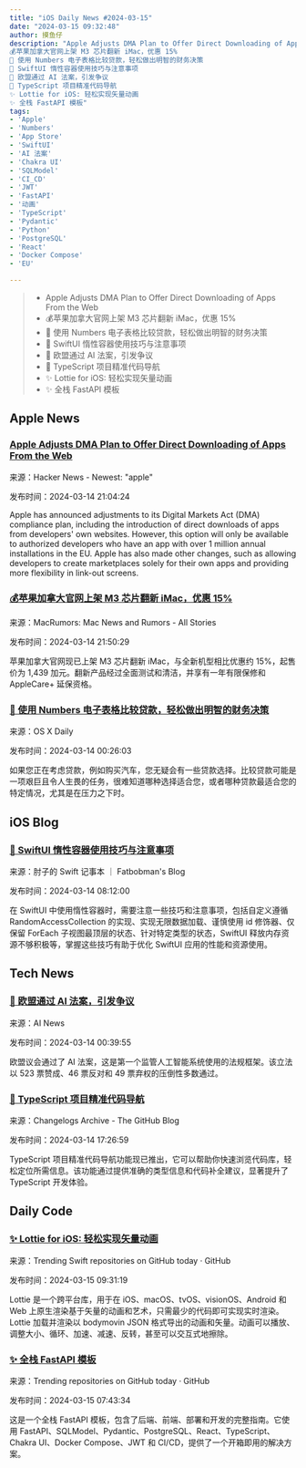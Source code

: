 ```yaml
---
title: "iOS Daily News #2024-03-15"
date: "2024-03-15 09:32:48"
author: 摸鱼仔
description: "Apple Adjusts DMA Plan to Offer Direct Downloading of Apps From the Web
💰苹果加拿大官网上架 M3 芯片翻新 iMac，优惠 15%
🧐 使用 Numbers 电子表格比较贷款，轻松做出明智的财务决策
🌟 SwiftUI 惰性容器使用技巧与注意事项
🎉 欧盟通过 AI 法案，引发争议
🚀 TypeScript 项目精准代码导航
✨ Lottie for iOS: 轻松实现矢量动画
✨ 全栈 FastAPI 模板"
tags: 
- 'Apple'
- 'Numbers'
- 'App Store'
- 'SwiftUI'
- 'AI 法案'
- 'Chakra UI'
- 'SQLModel'
- 'CI_CD'
- 'JWT'
- 'FastAPI'
- '动画'
- 'TypeScript'
- 'Pydantic'
- 'Python'
- 'PostgreSQL'
- 'React'
- 'Docker Compose'
- 'EU'

---
```


> - Apple Adjusts DMA Plan to Offer Direct Downloading of Apps From the Web
> - 💰苹果加拿大官网上架 M3 芯片翻新 iMac，优惠 15%
> - 🧐 使用 Numbers 电子表格比较贷款，轻松做出明智的财务决策
> - 🌟 SwiftUI 惰性容器使用技巧与注意事项
> - 🎉 欧盟通过 AI 法案，引发争议
> - 🚀 TypeScript 项目精准代码导航
> - ✨ Lottie for iOS: 轻松实现矢量动画
> - ✨ 全栈 FastAPI 模板

## Apple News

### [Apple Adjusts DMA Plan to Offer Direct Downloading of Apps From the Web](https://daringfireball.net/2024/03/apple_adjusts_dma_plan)

来源：Hacker News - Newest: "apple"

发布时间：2024-03-14 21:04:24

Apple has announced adjustments to its Digital Markets Act (DMA) compliance plan, including the introduction of direct downloads of apps from developers' own websites. However, this option will only be available to authorized developers who have an app with over 1 million annual installations in the EU. Apple has also made other changes, such as allowing developers to create marketplaces solely for their own apps and providing more flexibility in link-out screens.

### [💰苹果加拿大官网上架 M3 芯片翻新 iMac，优惠 15%](https://www.macrumors.com/2024/03/14/apple-refurbished-m3-imac-canada/)

来源：MacRumors: Mac News and Rumors - All Stories

发布时间：2024-03-14 21:50:29

苹果加拿大官网现已上架 M3 芯片翻新 iMac，与全新机型相比优惠约 15%，起售价为 1,439 加元。翻新产品经过全面测试和清洁，并享有一年有限保修和 AppleCare+ 延保资格。

### [🧐 使用 Numbers 电子表格比较贷款，轻松做出明智的财务决策](https://osxdaily.com/2024/03/13/compare-loans-numbers-spreadsheet-iphone-ipad-mac/)

来源：OS X Daily

发布时间：2024-03-14 00:26:03

如果您正在考虑贷款，例如购买汽车，您无疑会有一些贷款选择。比较贷款可能是一项艰巨且令人生畏的任务，很难知道哪种选择适合您，或者哪种贷款最适合您的特定情况，尤其是在压力之下时。

## iOS Blog

### [🌟 SwiftUI 惰性容器使用技巧与注意事项](https://fatbobman.com/zh/posts/tips-and-considerations-for-using-lazy-containers-in-swiftui/)

来源：肘子的 Swift 记事本 ｜ Fatbobman's Blog

发布时间：2024-03-14 08:12:00

在 SwiftUI 中使用惰性容器时，需要注意一些技巧和注意事项，包括自定义遵循 RandomAccessCollection 的实现、实现无限数据加载、谨慎使用 id 修饰器、仅保留 ForEach 子视图最顶层的状态、针对特定类型的状态，SwiftUI 释放内存资源不够积极等，掌握这些技巧有助于优化 SwiftUI 应用的性能和资源使用。

## Tech News

### [🎉 欧盟通过 AI 法案，引发争议](https://www.artificialintelligence-news.com/2024/03/13/eu-approves-controversial-ai-act-mixed-reactions/)

来源：AI News

发布时间：2024-03-14 00:39:55

欧盟议会通过了 AI 法案，这是第一个监管人工智能系统使用的法规框架。该立法以 523 票赞成、46 票反对和 49 票弃权的压倒性多数通过。

### [🚀 TypeScript 项目精准代码导航](https://github.blog/changelog/2024-03-14-precise-code-navigation-for-typescript-projects)

来源：Changelogs Archive - The GitHub Blog

发布时间：2024-03-14 17:26:59

TypeScript 项目精准代码导航功能现已推出，它可以帮助你快速浏览代码库，轻松定位所需信息。该功能通过提供准确的类型信息和代码补全建议，显著提升了 TypeScript 开发体验。

## Daily Code

### [✨ Lottie for iOS: 轻松实现矢量动画](https://github.com/airbnb/lottie-ios)

来源：Trending Swift repositories on GitHub today · GitHub

发布时间：2024-03-15 09:31:19

Lottie 是一个跨平台库，用于在 iOS、macOS、tvOS、visionOS、Android 和 Web 上原生渲染基于矢量的动画和艺术，只需最少的代码即可实现实时渲染。Lottie 加载并渲染以 bodymovin JSON 格式导出的动画和矢量。动画可以播放、调整大小、循环、加速、减速、反转，甚至可以交互式地擦除。

### [✨ 全栈 FastAPI 模板](https://github.com/tiangolo/full-stack-fastapi-template)

来源：Trending repositories on GitHub today · GitHub

发布时间：2024-03-15 07:43:34

这是一个全栈 FastAPI 模板，包含了后端、前端、部署和开发的完整指南。它使用 FastAPI、SQLModel、Pydantic、PostgreSQL、React、TypeScript、Chakra UI、Docker Compose、JWT 和 CI/CD，提供了一个开箱即用的解决方案。
